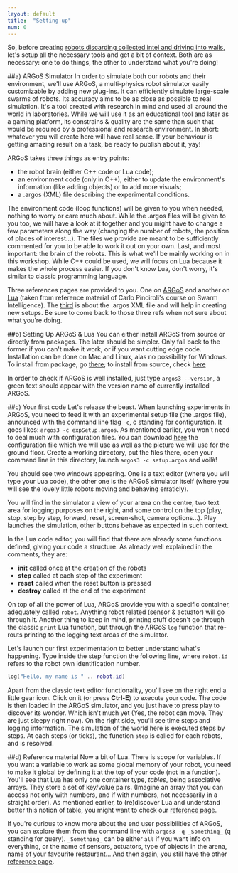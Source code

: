 ```yaml
---
layout: default
title:  "Setting up"
num: 0
---
```


So, before creating [robots discarding collected intel and driving into walls](http://bash.org/?240849), let's setup all the necessary tools and get a bit of context. Both are as necessary: one to do things, the other to understand what you're doing!

##a) ARGoS Simulator
In order to simulate both our robots and their environment, we'll use ARGoS, a multi-physics robot simulator easily customizable by adding new plug-ins. It can efficiently simulate large-scale swarms of robots. Its accuracy aims to be as close as possible to real simulation. It's a tool created with research in mind and used all around the world in laboratories. While we will use it as an educational tool and later as a gaming platform, its constrains & quality are the same than such that would be required by a professional and research environment. In short: whatever you will create here will have real sense. If your behaviour is getting amazing result on a task, be ready to publish about it, yay!

ARGoS takes three things as entry points:

* the robot brain (either C++ code or Lua code);
* an environment code (only in C++), either to update the environment's information (like adding objects) or to add more visuals;
* a .argos (XML) file describing the experimental conditions.

The environment code (loop functions) will be given to you when needed, nothing to worry or care much about. While the .argos files will be given to you too, we will have a look at it together and you might have to change a few parameters along the way (changing the number of robots, the position of places of interest...). The files we provide are meant to be sufficiently commented for you to be able to work it out on your own. Last, and most important: the brain of the robots. This is what we'll be mainly working on in this workshop. While C++ could be used, we will focus on Lua because it makes the whole process easier. If you don't know Lua, don't worry, it's similar to classic programming language.

Three references pages are provided to you. One on [ARGoS](./ref_argos.html) and another on [Lua](./ref_lua.html) (taken from reference material of Carlo Pinciroli's course on Swarm Intelligence). The [third](./ref_setup.html) is about the .argos XML file and will help in creating new setups. Be sure to come back to those three refs when not sure about what you're doing.

##b) Setting Up ARGoS & Lua
You can either install ARGoS from source or directly from packages. The later should be simpler. Only fall back to the former if you can't make it work, or if you want cutting edge code. Installation can be done on Mac and Linux, alas no possibility for Windows. To install from package, go [there](http://www.argos-sim.info/core.php); to install from source, check [here](https://github.com/ilpincy/argos3/)  

In order to check if ARGoS is well installed, just type `argos3 --version`, a green text should appear with the version name of currently installed ARGoS.

##c) Your first code
Let's release the beast. When launching experiments in ARGoS, you need to feed it with an experimental setup file  (the .argos file), announced with the command line flag `-c`, c standing for configuration. It goes likes: `argos3 -c expSetup.argos`. As mentioned earlier, you won't need to deal much with configuration files. You can download [here](./assets/setup/setup_1.tar.tgz) the configuration file which we will use as well as the picture we will use for the ground floor. Create a working directory, put the files there, open your command line in this directory, launch `argos3 -c setup.argos` and voilà! 

You should see two windows appearing. One is a text editor (where you will type your Lua code), the other one is the ARGoS simulator itself (where you will see the lovely little robots moving and behaving erraticly).

You will find in the simulator a view of your arena on the centre, two text area for logging purposes on the right, and some control on the top (play, stop, step by step, forward, reset, screen-shot, camera options...). Play launches the simulation, other buttons behave as expected in such context.

In the Lua code editor, you will find that there are already some functions defined, giving your code a structure. As already well explained in the comments, they are:

* **init** called once at the creation of the robots
* **step** called at each step of the experiment
* **reset** called when the reset button is pressed
* **destroy** called at the end of the experiment

On top of all the power of Lua, ARGoS provide you with a specific container, adequately called `robot`. Anything robot related (sensor & actuator) will go through it. Another thing to keep in mind, printing stuff doesn't go through the classic `print` Lua function, but through the ARGoS `log` function that re-routs printing to the logging text areas of the simulator.

Let's launch our first experimentation to better understand what's happening. 
Type inside the step function the following line, where `robot.id` refers to the robot own identification number.

```Lua
log("Hello, my name is " .. robot.id)
```

Apart from the classic text editor functionality, you'll see on the right end a little gear icon. Click on it (or press **Ctrl-E**) to execute your code. The code is then loaded in the ARGoS simulator, and you just have to press play to discover its wonder. Which isn't much yet (Yes, the robot can move. They are just sleepy right now). On the right side, you'll see time steps and logging information. The simulation of the world here is executed steps by steps. At each steps (or ticks), the function `step` is called for each robots, and is resolved.

##d) Reference material
Now a bit of Lua. There is scope for variables. If you want a variable to work as some global memory of your robot, you need to make it global by defining it at the top of your code (not in a function). You'll see that Lua has only one container type, *tables*, being associative arrays. They store a set of key/value pairs. (Imagine an array that you can access not only with numbers, and if with numbers, not necessarily in a straight order). As mentioned earlier, to (re)discover Lua and understand better this notion of table, you might want to check our [reference page](./ref_lua.html).

If you're curious to know more about the end user possibilities of ARGoS, you can explore them from the command line with `argos3 -q _Something_` (q standing for query). `_Something_` can be either `all` if you want info on everything, or the name of sensors, actuators, type of objects in the arena, name of your favourite restaurant... And then again, you still have the other [reference page](./ref_argos.html).

<!---
##e) Artificial Intelligence
--Will come later--
Entity/function, many many stuff...


##f) Embodiment
--Will come later--
robot (actuator/sensor & brain)


##g) Swarm Robotics
--Will come later--
(local sensing, emphasis on interaction among robots, heterogeneity)

<p>If in a first time you will work on robots taken one by one, you will quickly learn how to create constructive interaction between robots so that won't work each on their own, but collaborate and work as one entity : a swarm.</p>
-->

